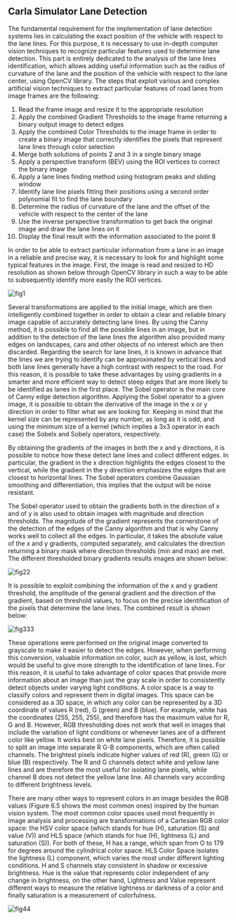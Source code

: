 ## Carla Simulator Lane Detection
The fundamental requirement for the implementation of lane detection systems lies in calculating the exact position of the vehicle with respect to the lane lines. For this purpose, it is necessary to use in-depth computer vision techniques to recognize particular features used to determine lane detection.
This part is entirely dedicated to the analysis of the lane lines identification, which allows adding useful information such as the radius of curvature of the lane and the position of the vehicle with respect to the lane center, using OpenCV library. 
The steps that exploit various and complex artificial vision techniques to extract particular features of road lanes from image frames are the following:

1.	Read the frame image and resize it to the appropriate resolution
2.	Apply the combined Gradient Thresholds to the image frame returning a binary output image to detect edges
3.	Apply the combined Color Thresholds to the image frame in order to create a binary image that correctly identifies the pixels that represent lane lines through color selection
4.	Merge both solutions of points 2 and 3 in a single binary image
5.	Apply a perspective transform (BEV) using the ROI vertices to correct the binary image
6.	Apply a lane lines finding method using histogram peaks and sliding window
7.	Identify lane line pixels fitting their positions using a second order polynomial fit to find the lane boundary
8.	Determine the radius of curvature of the lane and the offset of the vehicle with respect to the center of the lane
9.	Use the inverse perspective transformation to get back the original image and draw the lane lines on it
10.	Display the final result with the information associated to the point 8

In order to be able to extract particular information from a lane in an image in a reliable and precise way, it is necessary to look for and highlight some typical features in the image. First, the image is read and resized to HD resolution as shown below through OpenCV library in such a way to be able to subsequently identify more easily the ROI vertices.


![fig1](https://github.com/ahmedjjameel/Carla_Simulator_Lane_detection/assets/81799459/9eca275a-f604-47e8-b414-6a0a7c828d0f)


Several transformations are applied to the initial image, which are then intelligently combined together in order to obtain a clear and reliable binary image capable of accurately detecting lane lines. By using the Canny method, it is possible to find all the possible lines in an image, but in addition to the detection of the lane lines the algorithm also provided many edges on landscapes, cars and other objects of no interest which are then discarded. Regarding the search for lane lines, it is known in advance that the lines we are trying to identify can be approximated by vertical lines and both lane lines generally have a high contrast with respect to the road. For this reason, it is possible to take these advantages by using gradients in a smarter and more efficient way to detect steep edges that are more likely to be identified as lanes in the first place.
The Sobel operator is the main core of Canny edge detection algorithm. Applying the Sobel operator to a given image, it is possible to obtain the derivative of the image in the x or y direction in order to filter what we are looking for. Keeping in mind that the kernel size can be represented by any number, as long as it is odd, and using the minimum size of a kernel (which implies a 3x3 operator in each case) the Sobelx and Sobely operators, respectively.

By obtaining the gradients of the images in both the x and y directions, it is possible to notice how these detect lane lines and collect different edges. In particular, the gradient in the x direction highlights the edges closest to the vertical, while the gradient in the y direction emphasizes the edges that are closest to horizontal lines. The Sobel operators combine Gaussian smoothing and differentiation, this implies that the output will be noise resistant.

The Sobel operator used to obtain the gradients both in the direction of x and of y is also used to obtain images with magnitude and direction thresholds. The magnitude of the gradient represents the cornerstone of the detection of the edges of the Canny algorithm and that is why Canny works well to collect all the edges. In particular, it takes the absolute value of the x and y gradients, computed separately, and calculates the direction returning a binary mask where direction thresholds (min and max) are met. The different thresholded binary gradients results images are shown below:


![fig22](https://github.com/ahmedjjameel/Carla_Simulator_Lane_detection/assets/81799459/e3fffdb2-cf7a-4901-a1d8-81d9bf143f5d)


It is possible to exploit combining the information of the x and y gradient threshold, the amplitude of the general gradient and the direction of the gradient, based on threshold values, to focus on the precise identification of the pixels that determine the lane lines. The combined result is shown below:


![fig333](https://github.com/ahmedjjameel/Carla_Simulator_Lane_detection/assets/81799459/294f2c36-58a5-4b12-a359-e07ca60faf86)


These operations were performed on the original image converted to grayscale to make it easier to detect the edges. However, when performing this conversion, valuable information on color, such as yellow, is lost, which would be useful to give more strength to the identification of lane lines. For this reason, it is useful to take advantage of color spaces that provide more information about an image than just the gray scale in order to consistently detect objects under varying light conditions.
A color space is a way to classify colors and represent them in digital images. This space can be considered as a 3D space, in which any color can be represented by a 3D coordinate of values R (red), G (green) and B (blue). For example, white has the coordinates (255, 255, 255), and therefore has the maximum value for R, G and B. However, RGB thresholding does not work that well in images that include the variation of light conditions or whenever lanes are of a different color like yellow. It works best on white lane pixels. Therefore, it is possible to split an image into separate R­ G-B components, which are often called channels. The brightest pixels indicate higher values of red (R), green (G) or blue (B) respectively. The R and G channels detect white and yellow lane lines and are therefore the most useful for isolating lane pixels, while channel B does not detect the yellow lane line. All channels vary according to different brightness levels.

There are many other ways to represent colors in an image besides the RGB values (Figure 6.5 shows the most common ones) inspired by the human vision system. The most common color spaces used most frequently in image analysis and processing are transformations of a Cartesian RGB color space: the HSV color space (which stands for hue (H), saturation (S) and value (V)) and HLS space (which stands for hue (H), lightness (L) and saturation (S)).
For both of these, H has a range, which span from O to 179 for degrees around the cylindrical color space. HLS Color Space isolates the lightness (L) component, which varies the most under different lighting conditions. H and S channels stay consistent in shadow or excessive brightness.
Hue is the value that represents color independent of any change in brightness, on the other hand, Lightness and Value represent different ways to measure the relative lightness or darkness of a color and finally saturation is a measurement of colorfulness. 


![fig44](https://github.com/ahmedjjameel/Carla_Simulator_Lane_detection/assets/81799459/13ebf4b8-2e16-4ef0-b927-0a62e9224d7c)








